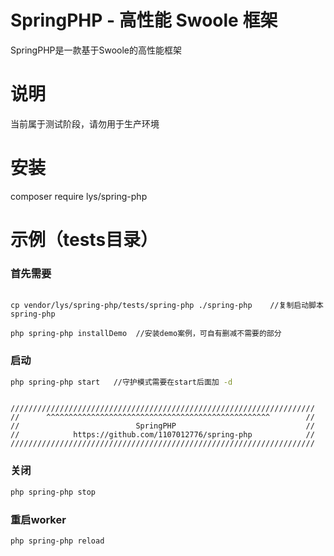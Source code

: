 # SpringPHP - 高性能 Swoole 框架
SpringPHP是一款基于Swoole的高性能框架

# 说明
当前属于测试阶段，请勿用于生产环境

# 安装
composer require lys/spring-php

# 示例（tests目录）
### 首先需要

```

cp vendor/lys/spring-php/tests/spring-php ./spring-php    //复制启动脚本spring-php

php spring-php installDemo  //安装demo案例，可自有删减不需要的部分

```

### 启动
```bash
php spring-php start   //守护模式需要在start后面加 -d
```
```

////////////////////////////////////////////////////////////////////
//      ^^^^^^^^^^^^^^^^^^^^^^^^^^^^^^^^^^^^^^^^^^^^^^^^^^        //
//                          SpringPHP                             //
//            https://github.com/1107012776/spring-php            //
////////////////////////////////////////////////////////////////////

```

### 关闭
```bash
php spring-php stop
```

### 重启worker
```bash
php spring-php reload
```


  

